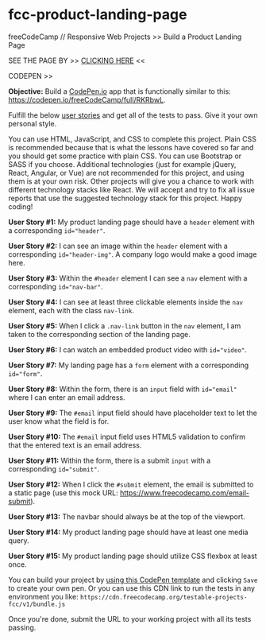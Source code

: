 # fcc-product-landing-page
freeCodeCamp // Responsive Web Projects >> Build a Product Landing Page

SEE THE PAGE BY >> <a href="https://rnddave.github.io/fcc-product-landing-page/">CLICKING HERE</a> <<

CODEPEN >> 

<section id="description">
<p><strong>Objective:</strong> Build a <a href="https://codepen.io">CodePen.io</a> app that is functionally similar to this: <a href="https://codepen.io/freeCodeCamp/full/RKRbwL">https://codepen.io/freeCodeCamp/full/RKRbwL</a>.</p>
<p>Fulfill the below <a href="https://en.wikipedia.org/wiki/User_story">user stories</a> and get all of the tests to pass. Give it your own personal style.</p>
<p>You can use HTML, JavaScript, and CSS to complete this project. Plain CSS is recommended because that is what the lessons have covered so far and you should get some practice with plain CSS. You can use Bootstrap or SASS if you choose. Additional technologies (just for example jQuery, React, Angular, or Vue) are not recommended for this project, and using them is at your own risk. Other projects will give you a chance to work with different technology stacks like React. We will accept and try to fix all issue reports that use the suggested technology stack for this project. Happy coding!</p>
<p><strong>User Story #1:</strong> My product landing page should have a <code>header</code> element with a corresponding <code>id="header"</code>.</p>
<p><strong>User Story #2:</strong> I can see an image within the <code>header</code> element with a corresponding <code>id="header-img"</code>. A company logo would make a good image here.</p>
<p><strong>User Story #3:</strong> Within the <code>#header</code> element I can see a <code>nav</code> element with a corresponding <code>id="nav-bar"</code>.</p>
<p><strong>User Story #4:</strong> I can see at least three clickable elements inside the <code>nav</code> element, each with the class <code>nav-link</code>.</p>
<p><strong>User Story #5:</strong> When I click a <code>.nav-link</code> button in the <code>nav</code> element, I am taken to the corresponding section of the landing page.</p>
<p><strong>User Story #6:</strong> I can watch an embedded product video with <code>id="video"</code>.</p>
<p><strong>User Story #7:</strong> My landing page has a <code>form</code> element with a corresponding <code>id="form"</code>.</p>
<p><strong>User Story #8:</strong> Within the form, there is an <code>input</code> field with <code>id="email"</code> where I can enter an email address.</p>
<p><strong>User Story #9:</strong> The <code>#email</code> input field should have placeholder text to let the user know what the field is for.</p>
<p><strong>User Story #10:</strong> The <code>#email</code> input field uses HTML5 validation to confirm that the entered text is an email address.</p>
<p><strong>User Story #11:</strong> Within the form, there is a submit <code>input</code> with a corresponding <code>id="submit"</code>.</p>
<p><strong>User Story #12:</strong> When I click the <code>#submit</code> element, the email is submitted to a static page (use this mock URL: <a href="https://www.freecodecamp.com/email-submit">https://www.freecodecamp.com/email-submit</a>).</p>
<p><strong>User Story #13:</strong> The navbar should always be at the top of the viewport.</p>
<p><strong>User Story #14:</strong> My product landing page should have at least one media query.</p>
<p><strong>User Story #15:</strong> My product landing page should utilize CSS flexbox at least once.</p>
<p>You can build your project by <a href="https://codepen.io/pen?template=MJjpwO" target="_blank" rel="nofollow">using this CodePen template</a> and clicking <code>Save</code> to create your own pen. Or you can use this CDN link to run the tests in any environment you like: <code>https://cdn.freecodecamp.org/testable-projects-fcc/v1/bundle.js</code></p>
<p>Once you're done, submit the URL to your working project with all its tests passing.</p>
</section>

